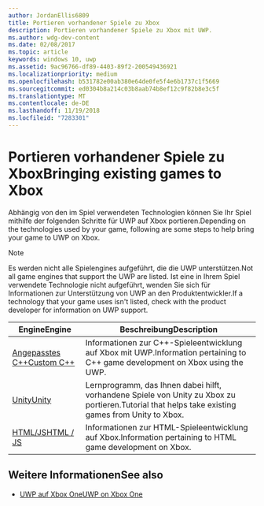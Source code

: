 ```yaml
---
author: JordanEllis6809
title: Portieren vorhandener Spiele zu Xbox
description: Portieren vorhandener Spiele zu Xbox mit UWP.
ms.author: wdg-dev-content
ms.date: 02/08/2017
ms.topic: article
keywords: windows 10, uwp
ms.assetid: 9ac96766-df89-4403-89f2-200549436921
ms.localizationpriority: medium
ms.openlocfilehash: b531782e00ab380e64de0fe5f4e6b1737c1f5669
ms.sourcegitcommit: ed0304b8a214c03b8aab74b8ef12c9f82b8e3c5f
ms.translationtype: MT
ms.contentlocale: de-DE
ms.lasthandoff: 11/19/2018
ms.locfileid: "7283301"
---
```

# <a name="bringing-existing-games-to-xbox"></a><span data-ttu-id="af30a-104">Portieren vorhandener Spiele zu Xbox</span><span class="sxs-lookup"><span data-stu-id="af30a-104">Bringing existing games to Xbox</span></span>


<span data-ttu-id="af30a-105">Abhängig von den im Spiel verwendeten Technologien können Sie Ihr Spiel mithilfe der folgenden Schritte für UWP auf Xbox portieren.</span><span class="sxs-lookup"><span data-stu-id="af30a-105">Depending on the technologies used by your game, following are some steps to help bring your game to UWP on Xbox.</span></span>

> [!NOTE]
> <span data-ttu-id="af30a-106">Es werden nicht alle Spielengines aufgeführt, die die UWP unterstützen.</span><span class="sxs-lookup"><span data-stu-id="af30a-106">Not all game engines that support the UWP are listed.</span></span> <span data-ttu-id="af30a-107">Ist eine in Ihrem Spiel verwendete Technologie nicht aufgeführt, wenden Sie sich für Informationen zur Unterstützung von UWP an den Produktentwickler.</span><span class="sxs-lookup"><span data-stu-id="af30a-107">If a technology that your game uses isn't listed, check with the product developer for information on UWP support.</span></span>

| <span data-ttu-id="af30a-108">Engine</span><span class="sxs-lookup"><span data-stu-id="af30a-108">Engine</span></span>      | <span data-ttu-id="af30a-109">Beschreibung</span><span class="sxs-lookup"><span data-stu-id="af30a-109">Description</span></span> |
|------------|-------------|
|[<span data-ttu-id="af30a-110">Angepasstes C++</span><span class="sxs-lookup"><span data-stu-id="af30a-110">Custom C++</span></span>](development-lanes-custom-cpp.md)| <span data-ttu-id="af30a-111">Informationen zur C++-Spieleentwicklung auf Xbox mit UWP.</span><span class="sxs-lookup"><span data-stu-id="af30a-111">Information pertaining to C++ game development on Xbox using the UWP.</span></span> |
|[<span data-ttu-id="af30a-112">Unity</span><span class="sxs-lookup"><span data-stu-id="af30a-112">Unity</span></span>](development-lanes-unity.md)| <span data-ttu-id="af30a-113">Lernprogramm, das Ihnen dabei hilft, vorhandene Spiele von Unity zu Xbox zu portieren.</span><span class="sxs-lookup"><span data-stu-id="af30a-113">Tutorial that helps take existing games from Unity to Xbox.</span></span> |
|[<span data-ttu-id="af30a-114">HTML/JS</span><span class="sxs-lookup"><span data-stu-id="af30a-114">HTML / JS</span></span>](development-lanes-html.md)| <span data-ttu-id="af30a-115">Informationen zur HTML-Spieleentwicklung auf Xbox.</span><span class="sxs-lookup"><span data-stu-id="af30a-115">Information pertaining to HTML game development on Xbox.</span></span> |

## <a name="see-also"></a><span data-ttu-id="af30a-116">Weitere Informationen</span><span class="sxs-lookup"><span data-stu-id="af30a-116">See also</span></span>

- [<span data-ttu-id="af30a-117">UWP auf Xbox One</span><span class="sxs-lookup"><span data-stu-id="af30a-117">UWP on Xbox One</span></span>](index.md)
